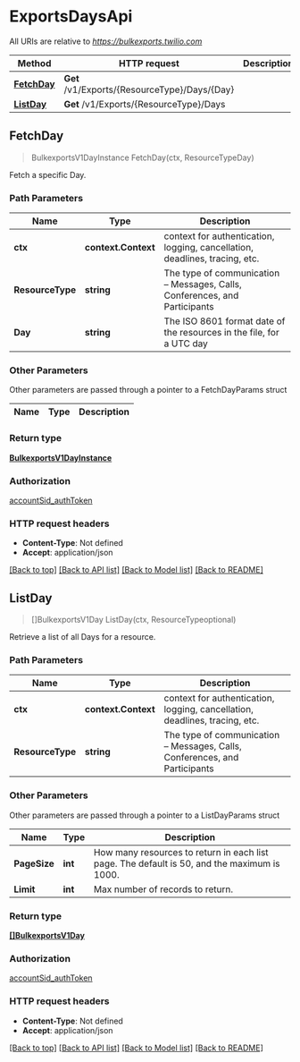 # ExportsDaysApi

All URIs are relative to *https://bulkexports.twilio.com*

Method | HTTP request | Description
------------- | ------------- | -------------
[**FetchDay**](ExportsDaysApi.md#FetchDay) | **Get** /v1/Exports/{ResourceType}/Days/{Day} | 
[**ListDay**](ExportsDaysApi.md#ListDay) | **Get** /v1/Exports/{ResourceType}/Days | 



## FetchDay

> BulkexportsV1DayInstance FetchDay(ctx, ResourceTypeDay)



Fetch a specific Day.

### Path Parameters


Name | Type | Description
------------- | ------------- | -------------
**ctx** | **context.Context** | context for authentication, logging, cancellation, deadlines, tracing, etc.
**ResourceType** | **string** | The type of communication – Messages, Calls, Conferences, and Participants
**Day** | **string** | The ISO 8601 format date of the resources in the file, for a UTC day

### Other Parameters

Other parameters are passed through a pointer to a FetchDayParams struct


Name | Type | Description
------------- | ------------- | -------------

### Return type

[**BulkexportsV1DayInstance**](BulkexportsV1DayInstance.md)

### Authorization

[accountSid_authToken](../README.md#accountSid_authToken)

### HTTP request headers

- **Content-Type**: Not defined
- **Accept**: application/json

[[Back to top]](#) [[Back to API list]](../README.md#documentation-for-api-endpoints)
[[Back to Model list]](../README.md#documentation-for-models)
[[Back to README]](../README.md)


## ListDay

> []BulkexportsV1Day ListDay(ctx, ResourceTypeoptional)



Retrieve a list of all Days for a resource.

### Path Parameters


Name | Type | Description
------------- | ------------- | -------------
**ctx** | **context.Context** | context for authentication, logging, cancellation, deadlines, tracing, etc.
**ResourceType** | **string** | The type of communication – Messages, Calls, Conferences, and Participants

### Other Parameters

Other parameters are passed through a pointer to a ListDayParams struct


Name | Type | Description
------------- | ------------- | -------------
**PageSize** | **int** | How many resources to return in each list page. The default is 50, and the maximum is 1000.
**Limit** | **int** | Max number of records to return.

### Return type

[**[]BulkexportsV1Day**](BulkexportsV1Day.md)

### Authorization

[accountSid_authToken](../README.md#accountSid_authToken)

### HTTP request headers

- **Content-Type**: Not defined
- **Accept**: application/json

[[Back to top]](#) [[Back to API list]](../README.md#documentation-for-api-endpoints)
[[Back to Model list]](../README.md#documentation-for-models)
[[Back to README]](../README.md)

